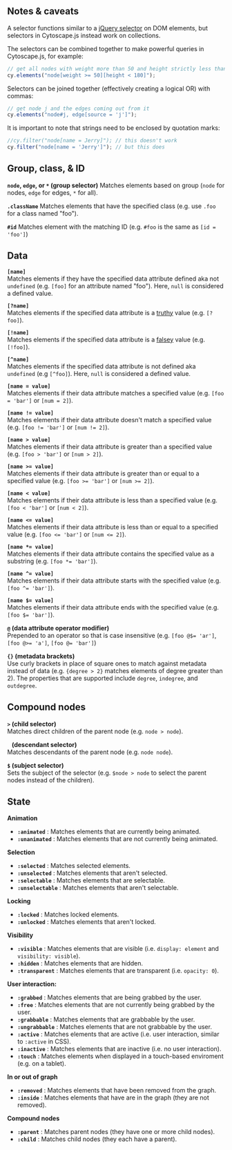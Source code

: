 ## Notes & caveats

A selector functions similar to a [jQuery selector](http://api.jquery.com/category/selectors/) on DOM elements, but selectors in Cytoscape.js instead work on collections.

The selectors can be combined together to make powerful queries in Cytoscape.js, for example:

```js
// get all nodes with weight more than 50 and height strictly less than 180
cy.elements("node[weight >= 50][height < 180]"); 
```

Selectors can be joined together (effectively creating a logical OR) with commas:

```js
// get node j and the edges coming out from it
cy.elements("node#j, edge[source = 'j']");
```

It is important to note that strings need to be enclosed by quotation marks:

```js
//cy.filter("node[name = Jerry]"); // this doesn't work
cy.filter("node[name = 'Jerry']"); // but this does
``` 



## Group, class, & ID

**`node`,  `edge`, or `*` (group selector)**
Matches elements based on group (`node` for nodes, `edge` for edges, `*` for all).

**`.className`**
Matches elements that have the specified class (e.g. use `.foo` for a class named "foo").

**`#id`**
Matches element with the matching ID (e.g. `#foo` is the same as `[id = 'foo']`)


## Data

**`[name]`**  
Matches elements if they have the specified data attribute defined aka not `undefined` (e.g. `[foo]` for an attribute named "foo").  Here, `null` is considered a defined value.

**`[?name]`**  
Matches elements if the specified data attribute is a [truthy](http://javascriptweblog.wordpress.com/2011/02/07/truth-equality-and-javascript/) value (e.g. `[?foo]`).

**`[!name]`**  
Matches elements if the specified data attribute is a [falsey](http://javascriptweblog.wordpress.com/2011/02/07/truth-equality-and-javascript/) value (e.g. `[!foo]`).

**`[^name]`**  
Matches elements if the specified data attribute is not defined aka `undefined` (e.g `[^foo]`).  Here, `null` is considered a defined value.

**`[name = value]`**  
Matches elements if their data attribute matches a specified value (e.g. `[foo = 'bar']` or `[num = 2]`).

**`[name != value]`**  
Matches elements if their data attribute doesn't match a specified value (e.g. `[foo != 'bar']` or `[num != 2]`).

**`[name > value]`**  
Matches elements if their data attribute is greater than a specified value (e.g. `[foo > 'bar']` or `[num > 2]`).

**`[name >= value]`**  
Matches elements if their data attribute is greater than or equal to a specified value (e.g. `[foo >= 'bar']` or `[num >= 2]`).

**`[name < value]`**  
Matches elements if their data attribute is less than a specified value (e.g. `[foo < 'bar']` or `[num < 2]`).

**`[name <= value]`**  
Matches elements if their data attribute is less than or equal to a specified value (e.g. `[foo <= 'bar']` or `[num <= 2]`).

**`[name *= value]`**  
Matches elements if their data attribute contains the specified value as a substring (e.g. `[foo *= 'bar']`).

**`[name ^= value]`**  
Matches elements if their data attribute starts with the specified value (e.g. `[foo ^= 'bar']`).

**`[name $= value]`**  
Matches elements if their data attribute ends with the specified value (e.g. `[foo $= 'bar']`).

**`@` (data attribute operator modifier)**  
Prepended to an operator so that is case insensitive (e.g. `[foo @$= 'ar']`, `[foo @>= 'a']`, `[foo @= 'bar']`)

**`{}` (metadata brackets)**  
Use curly brackets in place of square ones to match against metadata instead of data (e.g. `{degree > 2}` matches elements of degree greater than 2).  The properties that are supported include `degree`, `indegree`, and `outdegree`.


## Compound nodes

**`>` (child selector)**  
Matches direct children of the parent node (e.g. `node > node`).

**<code>&nbsp;</code> (descendant selector)**  
Matches descendants of the parent node (e.g. `node node`).

**`$` (subject selector)**  
Sets the subject of the selector (e.g. `$node > node` to select the parent nodes instead of the children).


## State

**Animation**

* **`:animated`** : Matches elements that are currently being animated.
* **`:unanimated`** : Matches elements that are not currently being animated.


**Selection**

* **`:selected`** : Matches selected elements.
* **`:unselected`** : Matches elements that aren't selected.
* **`:selectable`** : Matches elements that are selectable.
* **`:unselectable`** : Matches elements that aren't selectable.


**Locking**

* **`:locked`** : Matches locked elements.
* **`:unlocked`** : Matches elements that aren't locked.


**Visibility**

* **`:visible`** : Matches elements that are visible (i.e. `display: element` and `visibility: visible`).
* **`:hidden`** : Matches elements that are hidden.
* **`:transparent`** : Matches elements that are transparent (i.e. `opacity: 0`).


**User interaction:**

 * **`:grabbed`** :  Matches elements that are being grabbed by the user.
 * **`:free`** :  Matches elements that are not currently being grabbed by the user.
 * **`:grabbable`** :  Matches elements that are grabbable by the user.
 * **`:ungrabbable`** :  Matches elements that are not grabbable by the user.
 * **`:active`** :  Matches elements that are active (i.e. user interaction, similar to `:active` in CSS).
 * **`:inactive`** : Matches elements that are inactive (i.e. no user interaction).
 * **`:touch`** : Matches elements when displayed in a touch-based enviroment (e.g. on a tablet).

**In or out of graph**

* **`:removed`** : Matches elements that have been removed from the graph.
* **`:inside`** : Matches elements that have are in the graph (they are not removed).


**Compound nodes**

* **`:parent`** : Matches parent nodes (they have one or more child nodes).
* **`:child`** : Matches child nodes (they each have a parent).

